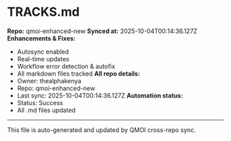 # TRACKS.md

**Repo:** qmoi-enhanced-new
**Synced at:** 2025-10-04T00:14:36.127Z
**Enhancements & Fixes:**
- Autosync enabled
- Real-time updates
- Workflow error detection & autofix
- All markdown files tracked
**All repo details:**
- Owner: thealphakenya
- Repo: qmoi-enhanced-new
- Last sync: 2025-10-04T00:14:36.127Z
**Automation status:**
- Status: Success
- All .md files updated
---
This file is auto-generated and updated by QMOI cross-repo sync.
